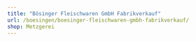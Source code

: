 ```yaml
---
title: "Bösinger Fleischwaren GmbH Fabrikverkauf"
url: /boesingen/boesinger-fleischwaren-gmbh-fabrikverkauf/
shop: Metzgerei
---
```


